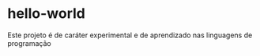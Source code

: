 # hello-world
Este projeto é de caráter experimental e de aprendizado nas linguagens de programação
